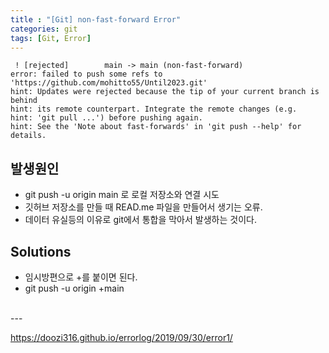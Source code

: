 ```yaml
---
title : "[Git] non-fast-forward Error"
categories: git
tags: [Git, Error]
---
```



```
 ! [rejected]        main -> main (non-fast-forward)
error: failed to push some refs to 'https://github.com/mohitto55/Until2023.git'
hint: Updates were rejected because the tip of your current branch is behind
hint: its remote counterpart. Integrate the remote changes (e.g.
hint: 'git pull ...') before pushing again.
hint: See the 'Note about fast-forwards' in 'git push --help' for details.
```

## 발생원인
- git push -u origin main   로 로컬 저장소와 연결 시도
- 깃허브 저장소를 만들 때 READ.me 파일을 만들어서 생기는 오류.
- 데이터 유실등의 이유로 git에서 통합을 막아서 발생하는 것이다.

## Solutions
- 임시방편으로 +를 붙이면 된다.
- git push -u origin +main


<br>
---
<br>

<div class="Reference">
<div class="callout-header"> </div>
<p>
<a href="Git push 오류 해결">https://doozi316.github.io/errorlog/2019/09/30/error1/</a>
</p>
</div>